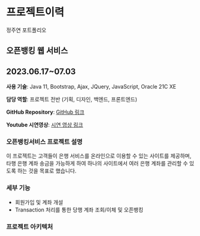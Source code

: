# 프로젝트이력
정주연 포트폴리오

## 오픈뱅킹 웹 서비스 
## 2023.06.17~07.03

**사용 기술**: Java 11, Bootstrap, Ajax, JQuery, JavaScript, Oracle 21C XE

**담당 역할**: 프로젝트 전반 (기획, 디자인, 백엔드, 프론트엔드)

**GitHub Repository**: [GitHub 링크](https://github.com/Yang-Seungjae/JSPservlet/tree/master/BankMVC)

**Youtube 시연영상**: [시연 영상 링크](https://youtu.be/fnaQsXtS86U?si=fzfcuZX-dKX0zrQl)

### 오픈뱅킹서비스 프로젝트 설명
이 프로젝트는 고객들이 은행 서비스를 온라인으로 이용할 수 있는 사이트를 제공하며, 타행 은행 계좌 송금을 가능하게 하여 하나의 사이트에서 여러 은행 계좌를 관리할 수 있도록 하는 것을 목표로 했습니다.

### 세부 기능
- 회원가입 및 계좌 개설
- Transaction 처리를 통한 당행 계좌 조회/이체 및 오픈뱅킹

### 프로젝트 아키텍처

